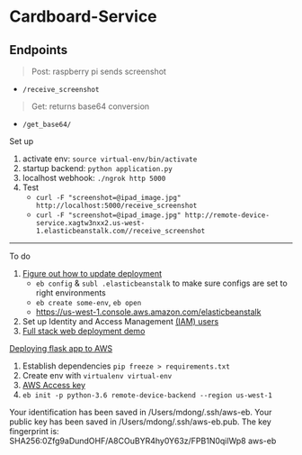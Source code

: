 # Cardboard-Service

## Endpoints

> Post: raspberry pi sends screenshot
- `/receive_screenshot`

> Get: returns base64 conversion 
- `/get_base64/`

Set up 

1. activate env: `source virtual-env/bin/activate`
1. startup backend: `python application.py`
1. localhost webhook: `./ngrok http 5000` 
1. Test
	- `curl -F "screenshot=@ipad_image.jpg" http://localhost:5000/receive_screenshot`
	- `curl -F "screenshot=@ipad_image.jpg" http://remote-device-service.xagtw3nxx2.us-west-1.elasticbeanstalk.com//receive_screenshot`

---

To do
1. [Figure out how to update deployment](https://docs.aws.amazon.com/elasticbeanstalk/latest/dg/GettingStarted.html)
	- `eb config` & `subl .elasticbeanstalk` to make sure configs are set to right environments
	- `eb create some-env`, `eb open`
	- https://us-west-1.console.aws.amazon.com/elasticbeanstalk 
1. Set up Identity and Access Management [(IAM) users](https://console.aws.amazon.com/iam/home?region=us-west-1#/security_credential)
1. [Full stack web deployment demo](https://medium.freecodecamp.org/lessons-learned-from-deploying-my-first-full-stack-web-application-34f94ec0a286)

[Deploying flask app to AWS](https://docs.aws.amazon.com/elasticbeanstalk/latest/dg/create-deploy-python-flask.html)
1. Establish dependencies `pip freeze > requirements.txt`
1. Create env with `virtualenv virtual-env` 
1. [AWS Access key](https://help.bittitan.com/hc/en-us/articles/115008255268-How-do-I-find-my-AWS-Access-Key-and-Secret-Access-Key-)
1. `eb init -p python-3.6 remote-device-backend --region us-west-1`


Your identification has been saved in /Users/mdong/.ssh/aws-eb.
Your public key has been saved in /Users/mdong/.ssh/aws-eb.pub.
The key fingerprint is:
SHA256:0Zfg9aDundOHF/A8COuBYR4hy0Y63z/FPB1N0qilWp8 aws-eb



